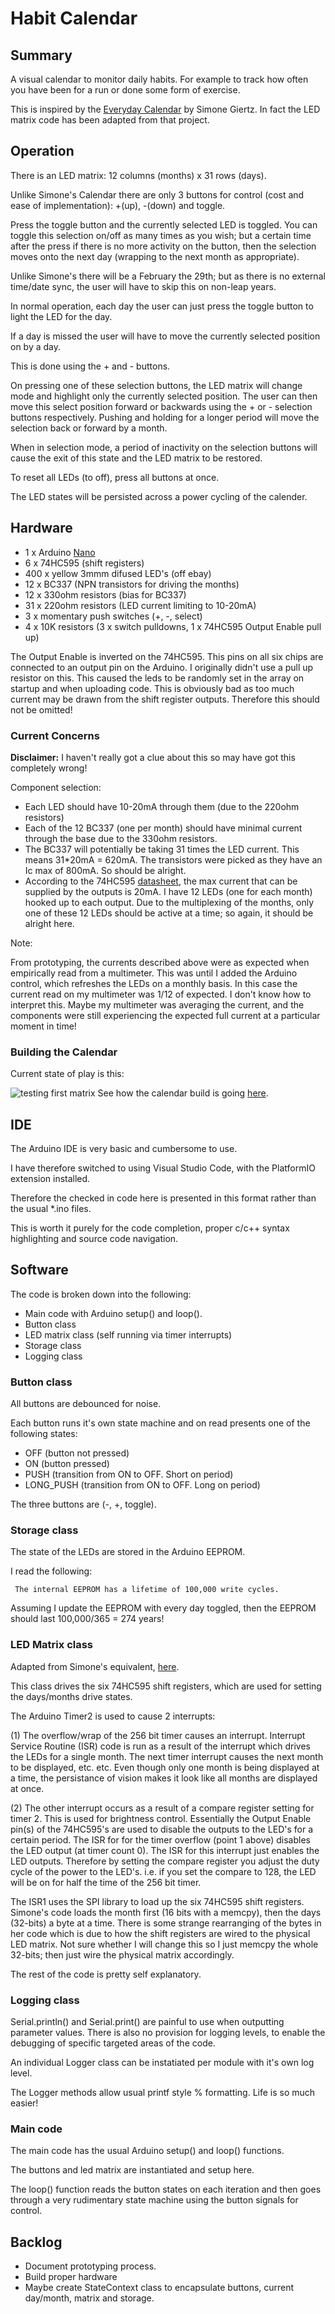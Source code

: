 # Habit Calendar

## Summary

A visual calendar to monitor daily habits. For example to track how often you have been for a run or done some form of exercise.

This is inspired by the 
[Everyday Calendar](https://gitlab.com/simonegiertz/the-every-day-calendar) by Simone Giertz. In fact the LED matrix code has been adapted from that project.

## Operation

There is an LED matrix: 12 columns (months) x 31 rows (days).

Unlike Simone's Calendar there are only 3 buttons for control (cost and ease of implementation): +(up), -(down) and toggle. 

Press the toggle button and the currently selected LED is toggled. You can toggle this selection on/off as many times as you wish; but a certain time after the press if there is no more activity on the button, then the selection moves onto the next day (wrapping to the next month as appropriate).

Unlike Simone's there will be a February the 29th; but as there is no external time/date sync, the user will have to skip this on non-leap years.

In normal operation, each day the user can just press the toggle button to light the LED for the day. 

If a day is missed the user will have to move the currently selected position on by a day.

This is done using the + and - buttons.

On pressing one of these selection buttons, the LED matrix will change mode and highlight only the currently selected position. The user can then move this select position forward or backwards using the + or - selection buttons respectively. Pushing and holding for a longer period will move the selection back or forward by a month.

When in selection mode, a period of inactivity on the selection buttons will cause the exit of this state and the LED matrix to be restored.

To reset all LEDs (to off), press all buttons at once.

The LED states will be persisted across a power cycling of the calender.

## Hardware

- 1 x Arduino [Nano](http://ww1.microchip.com/downloads/en/DeviceDoc/ATmega48A-PA-88A-PA-168A-PA-328-P-DS-DS40002061A.pdf)
- 6 x 74HC595 (shift registers)
- 400 x yellow 3mmm difused LED's (off ebay)
- 12 x BC337 (NPN transistors for driving the months)
- 12 x 330ohm resistors (bias for BC337)
- 31 x 220ohm resistors (LED current limiting to 10-20mA)
- 3 x momentary push switches (+, -, select)
- 4 x 10K resistors (3 x switch pulldowns, 1 x 74HC595 Output Enable pull up)

The Output Enable is inverted on the 74HC595. This pins on all six chips are connected to an output pin on the Arduino. I originally didn't use a pull up resistor on this. This caused the leds to be randomly set in the array on startup and when uploading code. This is obviously bad as too much current may be drawn from the shift register outputs. Therefore this should not be omitted!

### Current Concerns

**Disclaimer:** I haven't really got a clue about this so may have got this completely wrong!

Component selection:

- Each LED should have 10-20mA through them (due to the 220ohm resistors)
- Each of the 12 BC337 (one per month) should have minimal current through the base due to the 330ohm resistors.
- The BC337 will potentially be taking 31 times the LED current. This means 31*20mA = 620mA. The transistors were picked as they have an Ic max of 800mA. So should be alright.
- According to the 74HC595 [datasheet](https://www.ti.com/lit/ds/symlink/sn74hc595.pdf?ts=1655985125243), the max current that can be supplied by the outputs is 20mA. I have 12 LEDs (one for each month) hooked up to each output. Due to the multiplexing of the months, only one of these 12 LEDs should be active at a time; so again, it should be alright here.

Note:

From prototyping, the currents described above were as expected when empirically read from a multimeter. This was until I added the Arduino control, which refreshes the LEDs on a monthly basis. In this case the current read on my multimeter was 1/12 of expected. I don't know how to interpret this. Maybe my multimeter was averaging the current, and the components were still experiencing the expected full current at a particular moment in time!

### Building the Calendar

Current state of play is this:

![testing first matrix](./documentation/images/prototype_front_panel.jpg) 
See how the calendar build is going [here](./documentation/README.md).

## IDE

The Arduino IDE is very basic and cumbersome to use.

I have therefore switched to using Visual Studio Code, with the PlatformIO extension installed.

Therefore the checked in code here is presented in this format rather than the usual *.ino files.

This is worth it purely for the code completion, proper c/c++ syntax highlighting and source code navigation.

## Software

The code is broken down into the following:
- Main code with Arduino setup() and loop().
- Button class
- LED matrix class (self running via timer interrupts)
- Storage class
- Logging class

### Button class

All buttons are debounced for noise.

Each button runs it's own state machine and on read presents one of the following states:
- OFF (button not pressed)
- ON (button pressed)
- PUSH (transition from ON to OFF. Short on period)
- LONG_PUSH (transition from ON to OFF. Long on period)

The three buttons are (-, +, toggle).


### Storage class

The state of the LEDs are stored in the Arduino EEPROM.

I read the following:
```
 The internal EEPROM has a lifetime of 100,000 write cycles.
```
Assuming I update the EEPROM with every day toggled, then the EEPROM should last 100,000/365 = 274 years!

### LED Matrix class

Adapted from Simone's equivalent, [here](https://gitlab.com/simonegiertz/the-every-day-calendar/-/tree/master/firmware/libraries/EverydayCalendar).

This class drives the six 74HC595 shift registers, which are used for setting the days/months drive states.

The Arduino Timer2 is used to cause 2 interrupts:

(1) The overflow/wrap of the 256 bit timer causes an interrupt. Interrupt Service Routine (ISR) code is run as a result of the interrupt which drives the LEDs for a single month. The next timer interrupt causes the next month to be displayed, etc. etc. Even though only one month is being displayed at a time, the persistance of vision makes it look like all months are displayed at once.

(2) The other interrupt occurs as a result of a compare register setting for timer 2. This is used for brightness control. Essentially the Output Enable pin(s)
of the 74HC595's are used to disable the outputs to the LED's for a certain period. The ISR for for the timer overflow (point 1 above) disables the LED output (at timer count 0). The ISR for this interrupt just enables the LED outputs. Therefore by setting the compare register you adjust the duty cycle of the power to the LED's. i.e. if you set the compare to 128, the LED will be on for half the time of the 256 bit timer.

The ISR1 uses the SPI library to load up the six 74HC595 shift registers. Simone's code loads the month first (16 bits with a memcpy), then the days (32-bits) a byte at a time. There is some strange rearranging of the bytes in her code which is due to how the shift registers are wired to the physical LED matrix. Not sure whether I will change this so I just memcpy the whole 32-bits; then just wire the physical matrix accordingly.

The rest of the code is pretty self explanatory.

### Logging class

Serial.println() and Serial.print() are painful to use when outputting parameter values. There is also no provision for logging levels, to enable the debugging of specific targeted areas of the code.

An individual Logger class can be instatiated per module with it's own log level.

The Logger methods allow usual printf style % formatting.
Life is so much easier!

### Main code

The main code has the usual Arduino setup() and loop() functions.

The buttons and led matrix are instantiated and setup here.

The loop() function reads the button states on each iteration and then goes through a very rudimentary state machine using the button signals for control.

## Backlog

- Document prototyping process.
- Build proper hardware
- Maybe create StateContext class to encapsulate buttons, current day/month, matrix and storage.




